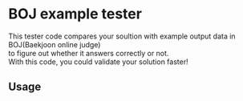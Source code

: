 # BOJ example tester
This tester code compares your soultion with example output data in BOJ(Baekjoon online judge)<br>
to figure out whether it answers correctly or not.<br>
With this code, you could validate your solution faster!
## Usage
